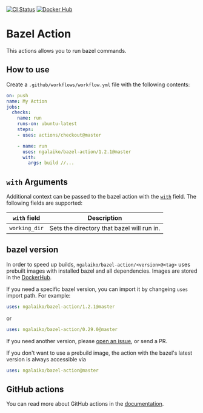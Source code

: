 [![CI Status](https://github.com/ngalaiko/bazel-action/workflows/ci/badge.svg)](https://github.com/ngalaiko/bazel-action/actions)
[![Docker Hub](https://img.shields.io/docker/pulls/ngalayko/bazel-action.svg)](https://hub.docker.com/r/ngalayko/bazel-action/ "Docker Pulls")

# Bazel Action

This actions allows you to run bazel commands.

## How to use

Create a `.github/workflows/workflow.yml` file with the following contents:
```yaml
on: push
name: My Action
jobs:
  checks:
    name: run
    runs-on: ubuntu-latest
    steps:
    - uses: actions/checkout@master

    - name: run
      uses: ngalaiko/bazel-action/1.2.1@master
      with:
        args: build //...
```

## `with` Arguments

Additional context can be passed to the bazel action with the [`with`](https://help.github.com/en/actions/automating-your-workflow-with-github-actions/workflow-syntax-for-github-actions#jobsjob_idstepswith)
field. The following fields are supported:

| `with` field | Description |
| ------------- | ------------- |
| `working_dir` | Sets the directory that bazel will run in. |

## bazel version

In order to speed up builds, `ngalaiko/bazel-action/<version>@<tag>` uses prebuilt images with installed bazel
and all dependencies. Images are stored in the [DockerHub](https://cloud.docker.com/u/ngalayko/repository/docker/ngalayko/bazel-action).

If you need a specific bazel version, you can import it by changeing `uses` import path. For example:

```yaml
uses: ngalaiko/bazel-action/1.2.1@master
```

or

```yaml
uses: ngalaiko/bazel-action/0.29.0@master
```

If you need another version, please [open an issue](https://github.com/ngalaiko/bazel-action/issues/new), or send a PR.

If you don't want to use a prebuild image, the action with the bazel's latest version is always accessible via

```yaml
uses: ngalaiko/bazel-action@master
```

## GitHub actions

You can read more about GitHub actions in the [documentation](https://help.github.com/en/categories/automating-your-workflow-with-github-actions).
